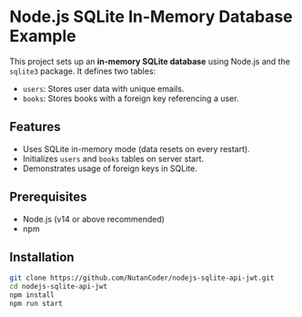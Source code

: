 # Node.js SQLite In-Memory Database Example

This project sets up an **in-memory SQLite database** using Node.js and the `sqlite3` package. It defines two tables:

- `users`: Stores user data with unique emails.
- `books`: Stores books with a foreign key referencing a user.

## Features

- Uses SQLite in-memory mode (data resets on every restart).
- Initializes `users` and `books` tables on server start.
- Demonstrates usage of foreign keys in SQLite.

## Prerequisites

- Node.js (v14 or above recommended)
- npm

## Installation

```bash
git clone https://github.com/NutanCoder/nodejs-sqlite-api-jwt.git
cd nodejs-sqlite-api-jwt
npm install
npm run start
```
